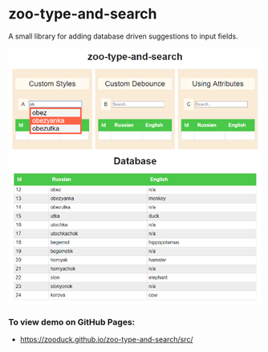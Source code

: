 # zoo-type-and-search
A small library for adding database driven suggestions to input fields.

![image](https://github.com/zooduck/screenshots/blob/master/zoo-type-and-search/zoo-type-and-search-1.png)

### To view demo on GitHub Pages:
- https://zooduck.github.io/zoo-type-and-search/src/
